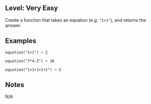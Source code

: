 ## Level: Very Easy

Create a function that takes an equation (e.g. `"1+1"`), and returns the answer.

## Examples
```
equation("1+1") ➞ 2

equation("7*4-2") ➞ 26

equation("1+1+1+1+1") ➞ 5
```
## Notes

N/A